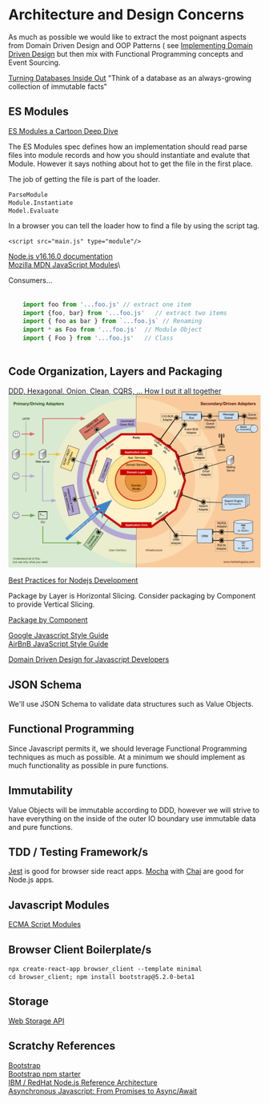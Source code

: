 # Architecture and Design Concerns

As much as possible we would like to extract the most poignant aspects from Domain Driven Design and OOP Patterns (
see [Implementing Domain Driven Design](./Implementing_Domain_Driven_Design.md) but then mix with Functional Programming
concepts and Event Sourcing.

[Turning Databases Inside Out](https://martin.kleppmann.com/2015/03/04/turning-the-database-inside-out.html)
"Think of a database as an always-growing collection of immutable facts"  

## ES Modules

[ES Modules a Cartoon Deep Dive](https://hacks.mozilla.org/2018/03/es-modules-a-cartoon-deep-dive/)

The ES Modules spec defines how an implementation should read parse files into module records and how you should
instantiate and evalute that Module.  However it says nothing about hot to get the file in the first place.

The job of getting the file is part of the loader.

    ParseModule
    Module.Instantiate
    Model.Evaluate

In a browser you can tell the loader how to find a file by using the script tag.

    <script src="main.js" type="module"/>


[Node.js v16.16.0 documentation](https://nodejs.org/dist/latest-v16.x/docs/api/esm.html#modules-ecmascript-modules)\
[Mozilla MDN JavaScript Modules](https://developer.mozilla.org/en-US/docs/Web/JavaScript/Guide/Modules)\

Consumers...

```javascript

    import foo from '...foo.js' // extract one item
    import {foo, bar} from '...foo.js'   // extract two items
    import { foo as bar } from `...foo.js` // Renaming
    import * as Foo from '...foo.js'  // Module Object
    import { Foo } from '...foo.js'   // Class
    

```

## Code Organization, Layers and Packaging

[DDD, Hexagonal, Onion, Clean, CQRS, … How I put it all together](https://herbertograca.com/2017/11/16/explicit-architecture-01-ddd-hexagonal-onion-clean-cqrs-how-i-put-it-all-together/)\
![Explicit Architecture](070-explicit-architecture-svg.png)

[Best Practices for Nodejs Development](https://scoutapm.com/blog/nodejs-architecture-and-12-best-practices-for-nodejs-development)

Package by Layer is Horizontal Slicing.  Consider packaging by Component to provide Vertical Slicing.

[Package by Component](http://www.codingthearchitecture.com/2015/03/08/package_by_component_and_architecturally_aligned_testing.html)

[Google Javascript Style Guide](https://google.github.io/styleguide/jsguide.html)\
[AirBnB JavaScript Style Guide](https://github.com/airbnb/javascript)

[Domain Driven Design for Javascript Developers](https://medium.com/spotlight-on-javascript/domain-driven-design-for-javascript-developers-9fc3f681931a)

## JSON Schema

We'll use JSON Schema to validate data structures such as Value Objects.

## Functional Programming

Since Javascript permits it, we should leverage Functional Programming techniques as much as possible.  At a minimum we
should implement as much functionality as possible in pure functions.

## Immutability

Value Objects will be immutable according to DDD, however we will strive to have everything on the inside of the outer
IO boundary use immutable data and pure functions.

## TDD / Testing Framework/s

[Jest](https://jestjs.io/docs/getting-started) is good for browser side react apps.
[Mocha](https://mochajs.org/) with [Chai](https://www.chaijs.com/) are good for Node.js apps.

## Javascript Modules

[ECMA Script Modules](https://nodejs.org/dist/latest-v16.x/docs/api/esm.html#modules-ecmascript-modules)

## Browser Client Boilerplate/s

    npx create-react-app browser_client --template minimal
    cd browser_client; npm install bootstrap@5.2.0-beta1

## Storage

[Web Storage API](https://developer.mozilla.org/en-US/docs/Web/API/Web_Storage_API)

## Scratchy References

[Bootstrap](https://getbootstrap.com/docs/5.2/getting-started/introduction/)\
[Bootstrap npm starter](https://github.com/twbs/bootstrap-npm-starter)\
[IBM / RedHat Node.js Reference Architecture](https://github.com/nodeshift/nodejs-reference-architecture)\
[Asynchronous Javascript: From Promises to Async/Await](https://scoutapm.com/blog/async-javascript)

